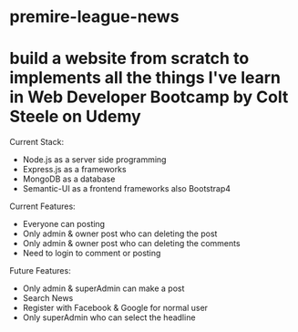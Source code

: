 # premire-league-news
build a website from scratch to implements all the things I've learn in Web Developer Bootcamp by Colt Steele on Udemy
===========================================================================================================================
Current Stack:
- Node.js  as a server side programming
- Express.js as a frameworks
- MongoDB as a database
- Semantic-UI as a frontend frameworks also Bootstrap4

Current Features:
- Everyone can posting
- Only admin & owner post who can deleting the post
- Only admin & owner post who can deleting the comments
- Need to login to comment or posting

Future Features:
- Only admin & superAdmin can make a post
- Search News
- Register with Facebook & Google for normal user
- Only superAdmin who can select the headline